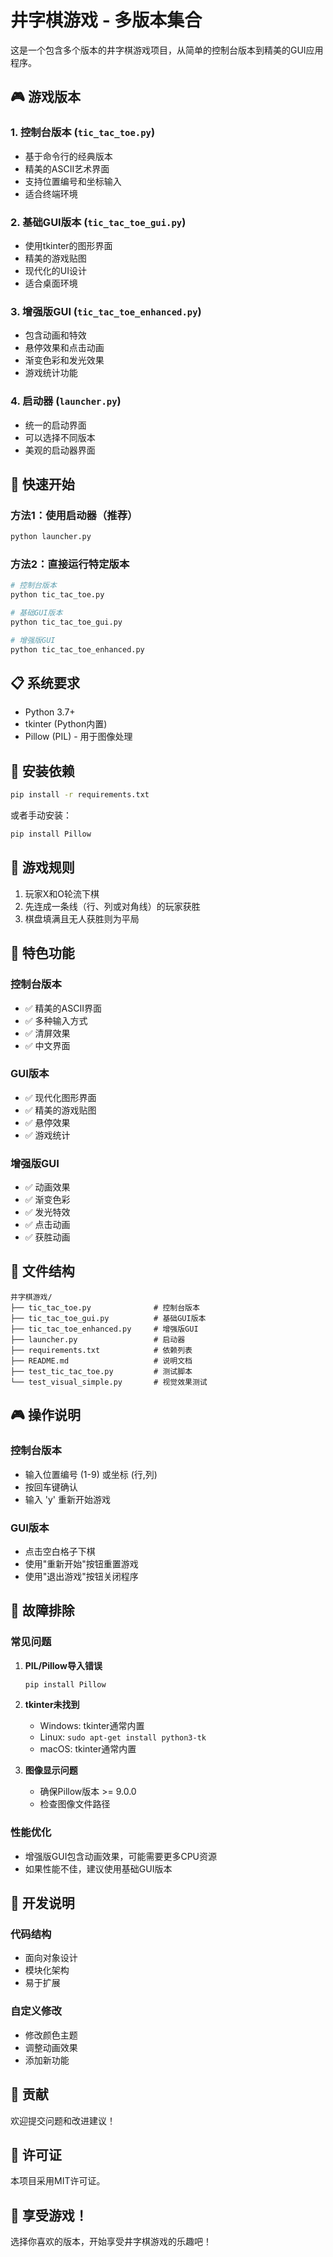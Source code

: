 # 井字棋游戏 - 多版本集合

这是一个包含多个版本的井字棋游戏项目，从简单的控制台版本到精美的GUI应用程序。

## 🎮 游戏版本

### 1. 控制台版本 (`tic_tac_toe.py`)
- 基于命令行的经典版本
- 精美的ASCII艺术界面
- 支持位置编号和坐标输入
- 适合终端环境

### 2. 基础GUI版本 (`tic_tac_toe_gui.py`)
- 使用tkinter的图形界面
- 精美的游戏贴图
- 现代化的UI设计
- 适合桌面环境

### 3. 增强版GUI (`tic_tac_toe_enhanced.py`)
- 包含动画和特效
- 悬停效果和点击动画
- 渐变色彩和发光效果
- 游戏统计功能

### 4. 启动器 (`launcher.py`)
- 统一的启动界面
- 可以选择不同版本
- 美观的启动器界面

## 🚀 快速开始

### 方法1：使用启动器（推荐）
```bash
python launcher.py
```

### 方法2：直接运行特定版本
```bash
# 控制台版本
python tic_tac_toe.py

# 基础GUI版本
python tic_tac_toe_gui.py

# 增强版GUI
python tic_tac_toe_enhanced.py
```

## 📋 系统要求

- Python 3.7+
- tkinter (Python内置)
- Pillow (PIL) - 用于图像处理

## 🔧 安装依赖

```bash
pip install -r requirements.txt
```

或者手动安装：
```bash
pip install Pillow
```

## 🎯 游戏规则

1. 玩家X和O轮流下棋
2. 先连成一条线（行、列或对角线）的玩家获胜
3. 棋盘填满且无人获胜则为平局

## 🎨 特色功能

### 控制台版本
- ✅ 精美的ASCII界面
- ✅ 多种输入方式
- ✅ 清屏效果
- ✅ 中文界面

### GUI版本
- ✅ 现代化图形界面
- ✅ 精美的游戏贴图
- ✅ 悬停效果
- ✅ 游戏统计

### 增强版GUI
- ✅ 动画效果
- ✅ 渐变色彩
- ✅ 发光特效
- ✅ 点击动画
- ✅ 获胜动画

## 📁 文件结构

```
井字棋游戏/
├── tic_tac_toe.py              # 控制台版本
├── tic_tac_toe_gui.py          # 基础GUI版本
├── tic_tac_toe_enhanced.py     # 增强版GUI
├── launcher.py                 # 启动器
├── requirements.txt            # 依赖列表
├── README.md                   # 说明文档
├── test_tic_tac_toe.py         # 测试脚本
└── test_visual_simple.py       # 视觉效果测试
```

## 🎮 操作说明

### 控制台版本
- 输入位置编号 (1-9) 或坐标 (行,列)
- 按回车键确认
- 输入 'y' 重新开始游戏

### GUI版本
- 点击空白格子下棋
- 使用"重新开始"按钮重置游戏
- 使用"退出游戏"按钮关闭程序

## 🐛 故障排除

### 常见问题

1. **PIL/Pillow导入错误**
   ```bash
   pip install Pillow
   ```

2. **tkinter未找到**
   - Windows: tkinter通常内置
   - Linux: `sudo apt-get install python3-tk`
   - macOS: tkinter通常内置

3. **图像显示问题**
   - 确保Pillow版本 >= 9.0.0
   - 检查图像文件路径

### 性能优化

- 增强版GUI包含动画效果，可能需要更多CPU资源
- 如果性能不佳，建议使用基础GUI版本

## 📝 开发说明

### 代码结构
- 面向对象设计
- 模块化架构
- 易于扩展

### 自定义修改
- 修改颜色主题
- 调整动画效果
- 添加新功能

## 🤝 贡献

欢迎提交问题和改进建议！

## 📄 许可证

本项目采用MIT许可证。

## 🎉 享受游戏！

选择你喜欢的版本，开始享受井字棋游戏的乐趣吧！
